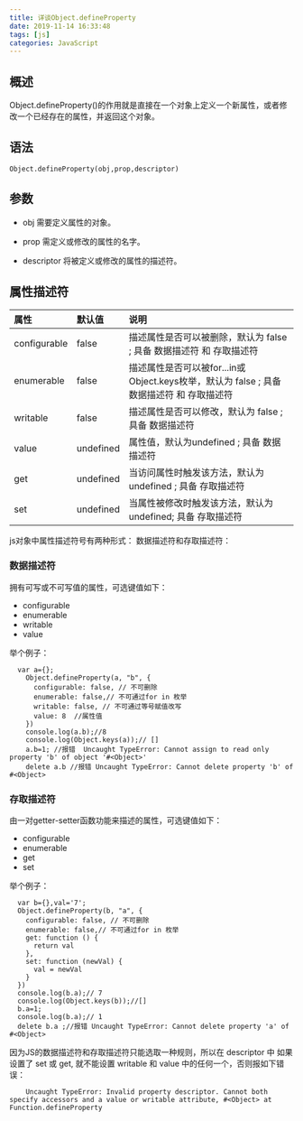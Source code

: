 ```yaml
---
title: 详谈Object.defineProperty
date: 2019-11-14 16:33:48
tags: [js]
categories: JavaScript
---
```

## 概述
Object.defineProperty()的作用就是直接在一个对象上定义一个新属性，或者修改一个已经存在的属性，并返回这个对象。

<!-- more -->

## 语法

	Object.defineProperty(obj,prop,descriptor)

## 参数

- obj 需要定义属性的对象。
	
- prop 需定义或修改的属性的名字。
	
- descriptor 将被定义或修改的属性的描述符。

## 属性描述符

|  属性   | 默认值  | 说明   | 
|  :----- | :-----|  :----- | 
| configurable	| false	| 描述属性是否可以被删除，默认为 false ; 具备 数据描述符 和 存取描述符 | 
| enumerable	| false	| 描述属性是否可以被for...in或Object.keys枚举，默认为 false ; 具备 数据描述符 和 存取描述符 | 
| writable	| false	| 描述属性是否可以修改，默认为 false ; 具备 数据描述符 | 
| value	| undefined	| 属性值，默认为undefined ; 具备 数据描述符 |  
| get	| undefined	| 当访问属性时触发该方法，默认为undefined ; 具备 存取描述符 | 
| set	| undefined	| 当属性被修改时触发该方法，默认为undefined; 具备 存取描述符 | 


js对象中属性描述符号有两种形式： 数据描述符和存取描述符：

### 数据描述符

拥有可写或不可写值的属性，可选键值如下：

- configurable
- enumerable
- writable
- value

举个例子：

      var a={};
        Object.defineProperty(a, "b", {
          configurable: false, // 不可删除
          enumerable: false,// 不可通过for in 枚举
          writable: false, // 不可通过等号赋值改写
          value: 8  //属性值
        })
        console.log(a.b);//8
        console.log(Object.keys(a));// []
        a.b=1; //报错  Uncaught TypeError: Cannot assign to read only property 'b' of object '#<Object>'
        delete a.b //报错 Uncaught TypeError: Cannot delete property 'b' of #<Object>

### 存取描述符

由一对getter-setter函数功能来描述的属性，可选键值如下：

- configurable
- enumerable
- get
- set

举个例子：

      var b={},val='7';
      Object.defineProperty(b, "a", {
        configurable: false, // 不可删除
        enumerable: false,// 不可通过for in 枚举
        get: function () {
          return val
        },
        set: function (newVal) {
          val = newVal
        }
      })
      console.log(b.a);// 7
      console.log(Object.keys(b));//[]
      b.a=1;
      console.log(b.a);// 1
      delete b.a ;//报错 Uncaught TypeError: Cannot delete property 'a' of #<Object>

因为JS的数据描述符和存取描述符只能选取一种规则，所以在 descriptor 中 如果设置了 set 或 get, 就不能设置 writable 和 value 中的任何一个，否则报如下错误：

        Uncaught TypeError: Invalid property descriptor. Cannot both specify accessors and a value or writable attribute, #<Object> at Function.defineProperty 
